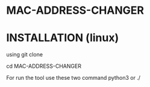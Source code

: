 # MAC-ADDRESS-CHANGER

# INSTALLATION (linux) 
using git clone 

cd  MAC-ADDRESS-CHANGER 

For run the tool use these two command python3 or ./ 
